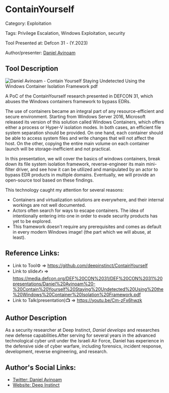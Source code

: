 # ContainYourself

Category: Exploitation

Tags: Privilege Escalation, Windows Exploitation, security

Tool Presented at: Defcon 31 - (Y.2023)

Author/presenter: [Daniel Avinoam](https://twitter.com/daniel_avinoam)

## Tool Description

![Daniel Avinoam - Contain Yourself Staying Undetected Using the Windows Container Isolation Framework pdf](https://github.com/DefconParrot/DefconArsenalTools/assets/30528167/d32b808b-30ec-483b-80c1-abaec8dc57c4)

A PoC of the ContainYourself research presented in DEFCON 31, which abuses the Windows containers framework to bypass EDRs.

The use of containers became an integral part of any resource-efficient and secure environment. Starting from Windows Server 2016, Microsoft released its version of this solution called Windows Containers, which offers either a process or Hyper-V isolation modes.
In both cases, an efficient file system separation should be provided. On one hand, each container should be able to access system files and write changes that will not affect the host. On the other, copying the entire main volume on each container launch will be storage-inefficient and not practical.

In this presentation, we will cover the basics of windows containers, break down its file system isolation framework, reverse-engineer its main mini-filter driver, and see how it can be utilized and manipulated by an actor to bypass EDR products in multiple domains. Eventually, we will provide an open-source tool based on these findings.

This technology caught my attention for several reasons:

- Containers and virtualization solutions are everywhere, and their internal workings are not well documented.
- Actors often search for ways to escape containers. The idea of intentionally entering into one in order to evade security products has yet to be explored.
- This framework doesn't require any prerequisites and comes as default in every modern Windows image! (the part which we will abuse, at least).

## Reference Links:

- Link to Tool⚙️ => https://github.com/deepinstinct/ContainYourself
- Link to slide✍️ => https://media.defcon.org/DEF%20CON%2031/DEF%20CON%2031%20presentations/Daniel%20Avinoam%20-%20Contain%20Yourself%20Staying%20Undetected%20Using%20the%20Windows%20Container%20Isolation%20Framework.pdf
- Link to Talk(presentation)📺 => https://youtu.be/Cm-zFx6hwzk

## Author Description

As a security researcher at Deep Instinct, _Daniel develops_ and researches new defense capabilities.After serving for several years in the advanced technological cyber unit under the Israeli Air Force, Daniel has experience in the defensive side of cyber warfare, including forensics, incident response, development, reverse engineering, and research.

## Author's Social Links:

- [Twitter: Daniel Avinoam](https://twitter.com/daniel_avinoam)
- [Website: Deep Instinct](https://www.deepinstinct.com/)
